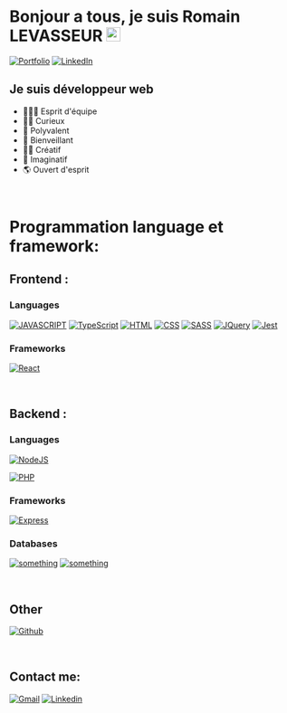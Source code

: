 # Bonjour a tous, je suis Romain LEVASSEUR <img src="https://media.giphy.com/media/hvRJCLFzcasrR4ia7z/giphy.gif" width="25px"></a>

[![Portfolio](https://img.shields.io/badge/Portfolio-%F0%9F%8E%B4-red?style=for-the-badge&logo=about.me&color=ea4c89&link=https://fredkiss.dev)](https://levasseurcv.netlify.app/)
[![LinkedIn](https://img.shields.io/badge/linkedin-%F0%9F%92%BC-blue?style=for-the-badge&logo=linkedin&color=0077B5&link=https://www.linkedin.com/in/adrien-kissie-3b6b32162/)](https://www.linkedin.com/in/romain-levasseur-3654bb251/)

## Je suis développeur web

- 🧑‍🤝‍🧑 Esprit d'équipe
- 🕵️‍♀️ Curieux
- 🧙 Polyvalent
- 👲 Bienveillant
- 👷‍♂️ Créatif
- 🧱 Imaginatif
- 🌎 Ouvert d'esprit

<br />

# Programmation language et framework:

## Frontend :

### Languages

[![JAVASCRIPT](https://img.shields.io/badge/javascript%20-%23323330.svg?&style=for-the-badge&logo=javascript&logoColor=%23F7DF1E)]()
[![TypeScript](https://img.shields.io/badge/typescript%20-%23007ACC.svg?&style=for-the-badge&logo=typescript&logoColor=white)]()
[![HTML](https://img.shields.io/badge/html5%20-%23E34F26.svg?&style=for-the-badge&logo=html5&logoColor=white)]()
[![CSS](https://img.shields.io/badge/css3%20-%231572B6.svg?&style=for-the-badge&logo=css3&logoColor=white)]()
[![SASS](https://img.shields.io/badge/SASS%20-hotpink.svg?&style=for-the-badge&logo=SASS&logoColor=white)]()
[![JQuery](https://img.shields.io/badge/JQuery%20-%231572B6.svg?&style=for-the-badge&logo=JQuery&logoColor=white)]()
[![Jest](https://img.shields.io/badge/Jest%20-%23323330.svg?&style=for-the-badge&logo=Jest&logoColor=white)]()

### Frameworks

[![React](https://img.shields.io/badge/react%20-%2320232a.svg?&style=for-the-badge&logo=react&logoColor=%2361DAFB)]()

<br />

## Backend :

### Languages

[![NodeJS](https://img.shields.io/badge/node.js%20-%2343853D.svg?&style=for-the-badge&logo=node.js&logoColor=white)]()

[![PHP](https://img.shields.io/badge/php%20-%2314354C.svg?&style=for-the-badge&logo=php&logoColor=white)]()

### Frameworks

[![Express](https://img.shields.io/badge/express-%234ea94b.svg?logo=express&style=for-the-badge)]()

<!-- [![Symfony](https://img.shields.io/badge/symfony-%23111827.svg?logo=symfony&style=for-the-badge&logoColor=white)]() -->

### Databases

[![something](https://img.shields.io/badge/MongoDB-%234ea94b.svg?&style=for-the-badge&logo=mongodb&logoColor=white)]()
[![something](https://img.shields.io/badge/mysql-%2300f.svg?&style=for-the-badge&logo=mysql&logoColor=white)]()

<br />

## Other

[![Github](https://img.shields.io/badge/github%20-%232671E5.svg?&style=for-the-badge&logo=github%20actions&logoColor=white)]()

<br />

## Contact me:

[![Gmail](https://img.shields.io/badge/gmail-D14836?&style=for-the-badge&logo=gmail&logoColor=white)](mailto:romainlev@gmail.com)
[![Linkedin](https://img.shields.io/badge/linkedin-%230077B5.svg?&style=for-the-badge&logo=linkedin&logoColor=white)](https://www.linkedin.com/in/romain-levasseur-3654bb251/)
